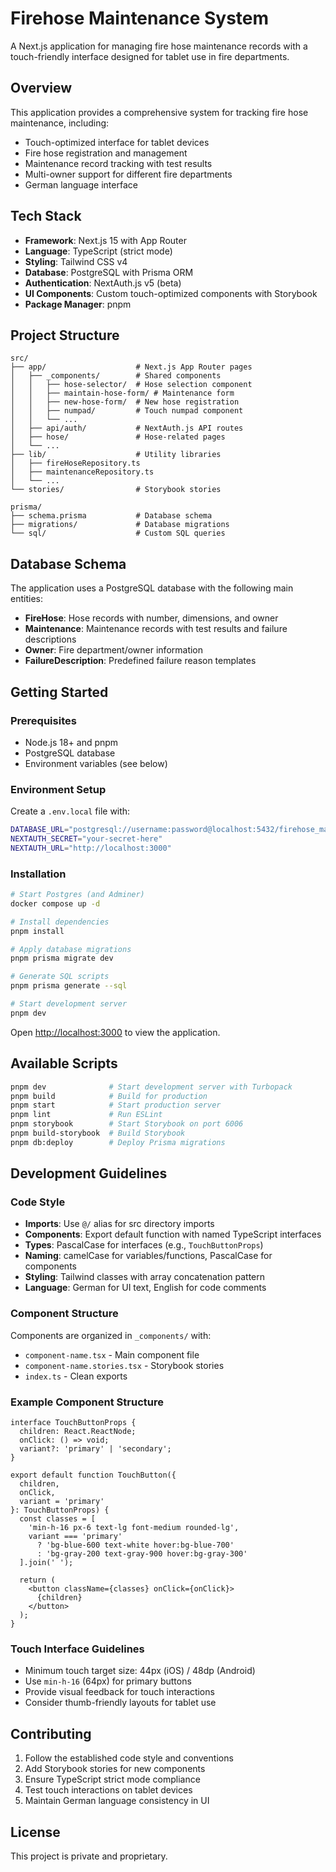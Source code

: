 # Firehose Maintenance System

A Next.js application for managing fire hose maintenance records with a touch-friendly interface designed for tablet use in fire departments.

## Overview

This application provides a comprehensive system for tracking fire hose maintenance, including:

- Touch-optimized interface for tablet devices
- Fire hose registration and management
- Maintenance record tracking with test results
- Multi-owner support for different fire departments
- German language interface

## Tech Stack

- **Framework**: Next.js 15 with App Router
- **Language**: TypeScript (strict mode)
- **Styling**: Tailwind CSS v4
- **Database**: PostgreSQL with Prisma ORM
- **Authentication**: NextAuth.js v5 (beta)
- **UI Components**: Custom touch-optimized components with Storybook
- **Package Manager**: pnpm

## Project Structure

```
src/
├── app/                    # Next.js App Router pages
│   ├── _components/        # Shared components
│   │   ├── hose-selector/  # Hose selection component
│   │   ├── maintain-hose-form/ # Maintenance form
│   │   ├── new-hose-form/  # New hose registration
│   │   ├── numpad/         # Touch numpad component
│   │   └── ...
│   ├── api/auth/           # NextAuth.js API routes
│   ├── hose/               # Hose-related pages
│   └── ...
├── lib/                    # Utility libraries
│   ├── fireHoseRepository.ts
│   ├── maintenanceRepository.ts
│   └── ...
└── stories/                # Storybook stories

prisma/
├── schema.prisma           # Database schema
├── migrations/             # Database migrations
└── sql/                    # Custom SQL queries
```

## Database Schema

The application uses a PostgreSQL database with the following main entities:

- **FireHose**: Hose records with number, dimensions, and owner
- **Maintenance**: Maintenance records with test results and failure descriptions
- **Owner**: Fire department/owner information
- **FailureDescription**: Predefined failure reason templates

## Getting Started

### Prerequisites

- Node.js 18+ and pnpm
- PostgreSQL database
- Environment variables (see below)

### Environment Setup

Create a `.env.local` file with:

```bash
DATABASE_URL="postgresql://username:password@localhost:5432/firehose_maintenance"
NEXTAUTH_SECRET="your-secret-here"
NEXTAUTH_URL="http://localhost:3000"
```

### Installation

```bash
# Start Postgres (and Adminer)
docker compose up -d

# Install dependencies
pnpm install

# Apply database migrations
pnpm prisma migrate dev

# Generate SQL scripts
pnpm prisma generate --sql

# Start development server
pnpm dev
```

Open [http://localhost:3000](http://localhost:3000) to view the application.

## Available Scripts

```bash
pnpm dev              # Start development server with Turbopack
pnpm build            # Build for production
pnpm start            # Start production server
pnpm lint             # Run ESLint
pnpm storybook        # Start Storybook on port 6006
pnpm build-storybook  # Build Storybook
pnpm db:deploy        # Deploy Prisma migrations
```

## Development Guidelines

### Code Style

- **Imports**: Use `@/` alias for src directory imports
- **Components**: Export default function with named TypeScript interfaces
- **Types**: PascalCase for interfaces (e.g., `TouchButtonProps`)
- **Naming**: camelCase for variables/functions, PascalCase for components
- **Styling**: Tailwind classes with array concatenation pattern
- **Language**: German for UI text, English for code comments

### Component Structure

Components are organized in `_components/` with:
- `component-name.tsx` - Main component file
- `component-name.stories.tsx` - Storybook stories
- `index.ts` - Clean exports

### Example Component Structure

```tsx
interface TouchButtonProps {
  children: React.ReactNode;
  onClick: () => void;
  variant?: 'primary' | 'secondary';
}

export default function TouchButton({ 
  children, 
  onClick, 
  variant = 'primary' 
}: TouchButtonProps) {
  const classes = [
    'min-h-16 px-6 text-lg font-medium rounded-lg',
    variant === 'primary' 
      ? 'bg-blue-600 text-white hover:bg-blue-700' 
      : 'bg-gray-200 text-gray-900 hover:bg-gray-300'
  ].join(' ');

  return (
    <button className={classes} onClick={onClick}>
      {children}
    </button>
  );
}
```

### Touch Interface Guidelines

- Minimum touch target size: 44px (iOS) / 48dp (Android)
- Use `min-h-16` (64px) for primary buttons
- Provide visual feedback for touch interactions
- Consider thumb-friendly layouts for tablet use


## Contributing

1. Follow the established code style and conventions
2. Add Storybook stories for new components
3. Ensure TypeScript strict mode compliance
4. Test touch interactions on tablet devices
5. Maintain German language consistency in UI

## License

This project is private and proprietary.
